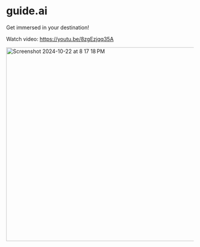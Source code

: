 # guide.ai
Get immersed in your destination!

Watch video: https://youtu.be/8zgEzjqq35A

<img width="521" alt="Screenshot 2024-10-22 at 8 17 18 PM" src="https://github.com/user-attachments/assets/56d1c2ee-098e-4624-b93c-efde6075a66c">


